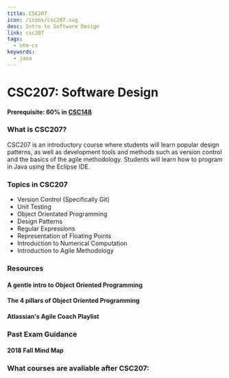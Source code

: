 ```yaml
---
title: CSC207
icon: /icons/csc207.svg
desc: Intro to Software Design
link: csc207
tags:
  - utm-cs
keywords:
  - java
---
```


# CSC207: Software Design

#### Prerequisite: 60% in [CSC148](./csc148)

<ExamText class-code="CSC207"></ExamText>

### What is CSC207?

CSC207 is an introductory course where students will learn popular design
patterns, as well as development tools and methods such as version control and
the basics of the agile methodology. Students will learn how to program in Java
using the Eclipse IDE.

### Topics in CSC207

- Version Control (Specifically Git)
- Unit Testing
- Object Orientated Programming
- Design Patterns
- Regular Expressions
- Representation of Floating Points
- Introduction to Numerical Computation
- Introduction to Agile Methodology

### Resources

#### A gentle intro to Object Oriented Programming

<VideoContainer vid-src="https://www.youtube.com/embed/xoL6WvCARJY"></VideoContainer>

#### The 4 pillars of Object Oriented Programming

<VideoContainer vid-src="https://www.youtube.com/embed/pTB0EiLXUC8"></VideoContainer>

#### Atlassian's Agile Coach Playlist

<VideoContainer vid-src="https://www.youtube.com/embed/videoseries?list=PLaD4FvsFdarT0B2yi9byhKWYX1YmrkrpC"></VideoContainer>

### Past Exam Guidance

#### 2018 Fall Mind Map

<VideoContainer vid-src="https://www.mindmeister.com/maps/public_map_shell/1386387580/csc207-2018-exam?width=600&height=400&z=auto&no_share=1"></VideoContainer>

### What courses are avaliable after CSC207:

<Accordion :data="['CSC209', 'CSC263']"></Accordion>
